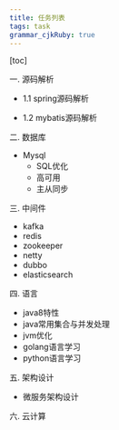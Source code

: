 ```yaml
---
title: 任务列表
tags: task
grammar_cjkRuby: true
---
```


[toc]

一. 源码解析

  *  1.1 spring源码解析
  
  *  1.2 mybatis源码解析
  
二. 数据库
	
  * Mysql    
     * SQL优化
     * 高可用
     * 主从同步

三. 中间件

* kafka
* redis
* zookeeper
* netty
* dubbo
* elasticsearch

四. 语言

* java8特性
* java常用集合与并发处理
* jvm优化
* golang语言学习
* python语言学习

五. 架构设计

* 微服务架构设计

六. 云计算
  	 
	 